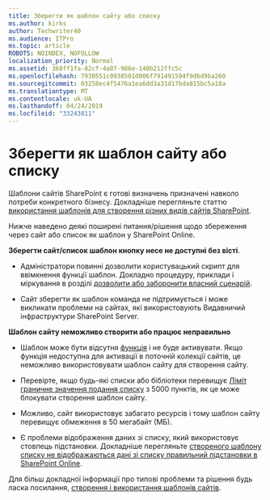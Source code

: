 ```yaml
---
title: Зберегти як шаблон сайту або списку
ms.author: kirks
author: Techwriter40
ms.audience: ITPro
ms.topic: article
ROBOTS: NOINDEX, NOFOLLOW
localization_priority: Normal
ms.assetid: 368ff1fa-82cf-4a07-986e-140b212ffc5c
ms.openlocfilehash: 7930551c0938501d006f791491594f9d6d9ba260
ms.sourcegitcommit: 03258ec4f5476a1ea6dd3a31d17bda815bc5a18a
ms.translationtype: MT
ms.contentlocale: uk-UA
ms.lasthandoff: 04/24/2019
ms.locfileid: "33243811"
---
```

# <a name="save-site-or-list-as-a-template"></a>Зберегти як шаблон сайту або списку

Шаблони сайтів SharePoint є готові визначень призначені навколо потреби конкретного бізнесу. Докладніше перегляньте статтю [використання шаблонів для створення різних видів сайтів SharePoint](https://support.office.com/en-us/article/using-templates-to-create-different-kinds-of-sharepoint-sites-449eccec-ff99-4cf3-b62e-dcfee37e8da4).

Нижче наведено деякі поширені питання/рішення щодо збереження через сайт або список як шаблон у SharePoint Online.

**Зберегти сайт/список шаблон кнопку несе не доступні без вісті**. 

- Адміністратори повинні дозволити користувацький скрипт для ввімкнення функції шаблон. Докладно процедуру, приклади і міркування в розділі [дозволити або заборонити власний сценарій](https://docs.microsoft.com/en-us/sharepoint/allow-or-prevent-custom-script).


- Сайт зберегти як шаблон команда не підтримується і може викликати проблеми на сайтах, які використовують Видавничий інфраструктури SharePoint Server.


**Шаблон сайту неможливо створити або працює неправильно**

- Шаблон може бути відсутня [функція](https://social.technet.microsoft.com/wiki/contents/articles/14423.sharepoint-2013-existing-features-guid.aspx) і не буде активувати. Якщо функція недоступна для активації в поточній колекції сайтів, це неможливо використовувати шаблон сайту для створення сайту.


- Перевірте, якщо будь-які списки або бібліотеки перевищує [Ліміт граничне значення подання списку](https://support.office.com/en-us/article/Manage-large-lists-and-libraries-in-SharePoint-B8588DAE-9387-48C2-9248-C24122F07C59) з 5000 пунктів, як це може блокувати створення шаблон сайту.


- Можливо, сайт використовує забагато ресурсів і тому шаблон сайту перевищує обмеження в 50 мегабайт (МБ).


- Є проблеми відображення даних зі списку, який використовує стовпець підстановки. Докладніше перегляньте [створеного шаблону списку не відображаються дані зі списку правильний підстановки в SharePoint Online](https://support.office.com/en-us/article/template-generated-list-doesn-t-display-correct-data-for-a-column-in-sharepoint-online-20430b62-e40c-4f6f-8889-aa24e80d605a).


Для більш докладної інформації про типові проблеми та рішення будь ласка посилання, [створення і використання шаблонів сайтів](https://support.office.com/en-us/article/Create-and-use-site-templates-60371B0F-00E0-4C49-A844-34759EBDD989).

